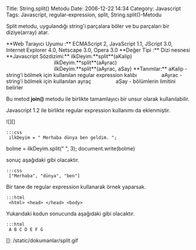 Title: String.split() Metodu
Date: 2006-12-22 14:34
Category: Javascript
Tags: Javascript, regular-expression, split, String.split()-Metodu

Split metodu, uygulandığı string'i parçalara böler ve bu parçaları bir
diziye(array) atar. <!--more-->

<div class="cssozelliktanimi">
**Web Tarayıcı Uyumu :** ECMAScript 2, JavaScript 1.1, JScript 3.0,
Internet Explorer 4.0, Netscape 3.0, Opera 3.0  
**Değer Tipi :** Dizi nesnesi   
**Javascript Sözdizimi:** ilkDeyim.**split**(aKalip)  
                                 ilkDeyim.**split**(aAyrac)  
                                 ilkDeyim.**split**(aAyrac, aSay)  
**Tanımlar:** aKalip - string'i bölmek için kullanılan regular
expression kalıbı   
                aAyrac - string'i bölmek için kullanılan ayraç  
                aSay - bölümlerin limitini belirler

</div>
  
Bu metod **join()** metodu ile birlikte tamamlayıcı bir unsur olarak
kullanılabilir.

Javascript 1.2 ile birlikte regular expression kullanımı da eklenmiştir.

![][]

	:::css
	 ilkDeyim = " Merhaba dünya ben geldim. ";
bolme = ilkDeyim.split(" ", 3); document.write(bolme) 

sonuç aşağıdaki gibi olacaktır.

	:::css
	 ["Merhaba", "dünya", "ben"] 

Bir tane de regular expression kullanarak örnek yaparsak.

	:::html
	 <html> <head> </head> <body>
<script> sayiRegExp = new RegExp("[0-9]", "g"); ilkDeyim =
"A0B1C2D3E4F5G"; harfDizi = ilkDeyim.split(sayiRegExp); for(i=0; i <
harfDizi.length; i++) { document.write(harfDizi[i]);
document.write("<br/>"); } </script> </body> </html>


Yukarıdaki kodun sonucunda aşağıdaki gibi olacaktır.

	:::html
	 A B C D E F G 

</p>

  []: /static/dokumanlar/split.gif

